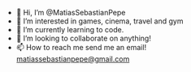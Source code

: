 - 👋 Hi, I’m @MatiasSebastianPepe
- 👀 I’m interested in games, cinema, travel and gym
- 🌱 I’m currently learning to code.
- 💞️ I’m looking to collaborate on anything!
- 📫 How to reach me send me an email! matiassebastianpepe@gmail.com

<!---
MatiasSebastianPepe/MatiasSebastianPepe is a ✨ special ✨ repository because its `README.md` (this file) appears on your GitHub profile.
You can click the Preview link to take a look at your changes.
--->
